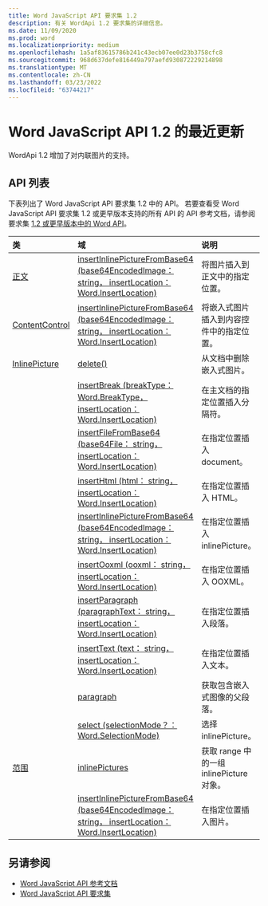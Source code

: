 ```yaml
---
title: Word JavaScript API 要求集 1.2
description: 有关 WordApi 1.2 要求集的详细信息。
ms.date: 11/09/2020
ms.prod: word
ms.localizationpriority: medium
ms.openlocfilehash: 1a5af83615786b241c43ecb07ee0d23b3758cfc8
ms.sourcegitcommit: 968d637defe816449a797aefd930872229214898
ms.translationtype: MT
ms.contentlocale: zh-CN
ms.lasthandoff: 03/23/2022
ms.locfileid: "63744217"
---
```

# <a name="whats-new-in-word-javascript-api-12"></a>Word JavaScript API 1.2 的最近更新

WordApi 1.2 增加了对内联图片的支持。

## <a name="api-list"></a>API 列表

下表列出了 Word JavaScript API 要求集 1.2 中的 API。 若要查看受 Word JavaScript API 要求集 1.2 或更早版本支持的所有 API 的 API 参考文档，请参阅要求集 [1.2 或更早版本中的 Word API](/javascript/api/word?view=word-js-1.2&preserve-view=true)。

| 类 | 域 | 说明 |
|:---|:---|:---|
|[正文](/javascript/api/word/word.body)|[insertInlinePictureFromBase64 (base64EncodedImage： string， insertLocation： Word.InsertLocation) ](/javascript/api/word/word.body#word-word-body-insertinlinepicturefrombase64-member(1))|将图片插入到正文中的指定位置。|
|[ContentControl](/javascript/api/word/word.contentcontrol)|[insertInlinePictureFromBase64 (base64EncodedImage： string， insertLocation： Word.InsertLocation) ](/javascript/api/word/word.contentcontrol#word-word-contentcontrol-insertinlinepicturefrombase64-member(1))|将嵌入式图片插入到内容控件中的指定位置。|
|[InlinePicture](/javascript/api/word/word.inlinepicture)|[delete()](/javascript/api/word/word.inlinepicture#word-word-inlinepicture-delete-member(1))|从文档中删除嵌入式图片。|
||[insertBreak (breakType： Word.BreakType， insertLocation： Word.InsertLocation) ](/javascript/api/word/word.inlinepicture#word-word-inlinepicture-insertbreak-member(1))|在主文档的指定位置插入分隔符。|
||[insertFileFromBase64 (base64File： string， insertLocation： Word.InsertLocation) ](/javascript/api/word/word.inlinepicture#word-word-inlinepicture-insertfilefrombase64-member(1))|在指定位置插入 document。|
||[insertHtml (html： string， insertLocation： Word.InsertLocation) ](/javascript/api/word/word.inlinepicture#word-word-inlinepicture-inserthtml-member(1))|在指定位置插入 HTML。|
||[insertInlinePictureFromBase64 (base64EncodedImage： string， insertLocation： Word.InsertLocation) ](/javascript/api/word/word.inlinepicture#word-word-inlinepicture-insertinlinepicturefrombase64-member(1))|在指定位置插入 inlinePicture。|
||[insertOoxml (ooxml： string， insertLocation： Word.InsertLocation) ](/javascript/api/word/word.inlinepicture#word-word-inlinepicture-insertooxml-member(1))|在指定位置插入 OOXML。|
||[insertParagraph (paragraphText： string， insertLocation： Word.InsertLocation) ](/javascript/api/word/word.inlinepicture#word-word-inlinepicture-insertparagraph-member(1))|在指定位置插入段落。|
||[insertText (text： string， insertLocation： Word.InsertLocation) ](/javascript/api/word/word.inlinepicture#word-word-inlinepicture-inserttext-member(1))|在指定位置插入文本。|
||[paragraph](/javascript/api/word/word.inlinepicture#word-word-inlinepicture-paragraph-member)|获取包含嵌入式图像的父段落。|
||[select (selectionMode？： Word.SelectionMode) ](/javascript/api/word/word.inlinepicture#word-word-inlinepicture-select-member(1))|选择 inlinePicture。|
|[范围](/javascript/api/word/word.range)|[inlinePictures](/javascript/api/word/word.range#word-word-range-inlinepictures-member)|获取 range 中的一组 inlinePicture 对象。|
||[insertInlinePictureFromBase64 (base64EncodedImage： string， insertLocation： Word.InsertLocation) ](/javascript/api/word/word.range#word-word-range-insertinlinepicturefrombase64-member(1))|在指定位置插入图片。|

## <a name="see-also"></a>另请参阅

- [Word JavaScript API 参考文档](/javascript/api/word)
- [Word JavaScript API 要求集](word-api-requirement-sets.md)

